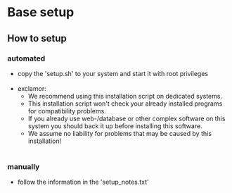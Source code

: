 # Base setup

## How to setup
  ### automated
  - copy the 'setup.sh' to your system and start it with root privileges 
  <br> <br> 
  - exclamor:
    - We recommend using this installation script on dedicated systems.
    - This installation script won't check your already installed programs for compatibility problems.
    - If you already use web-/database or other complex software on this system you should back it up before installing this software.
    - We assume no liability for problems that may be caused by this installation! <br><br>
  
  ### manually
  - follow the information in the 'setup_notes.txt'